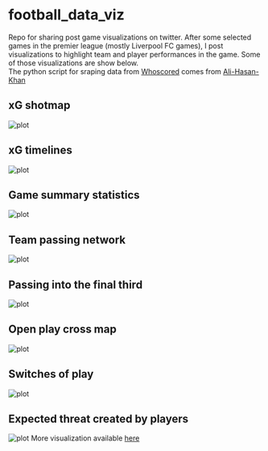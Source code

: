 # football_data_viz
Repo for sharing post game visualizations on twitter. After some selected games in the premier league (mostly Liverpool FC games), I post visualizations to highlight team and player performances in the game. Some of those visualizations are show below. <br> 
The python script for sraping data from [Whoscored](whoscored.com) comes from [Ali-Hasan-Khan](https://github.com/Ali-Hasan-Khan/Scrape-Whoscored-Event-Data)

## xG shotmap
![plot](./Charts/LFC/xg_map_cropped.png)
## xG timelines
![plot](./Charts/LFC/xg_timeline.png)
## Game summary statistics
![plot](./Charts/LFC/summary_table.png)
## Team passing network
![plot](./Charts/LFC/pass_map.png)
## Passing into the final third
![plot](./Charts/LFC/f3rd_pass_map.png)
## Open play cross map
![plot](./Charts/LFC/cross_map.png)
## Switches of play
![plot](./Charts/LFC/switch_map.png)
## Expected threat created by players
![plot](./Charts/LFC/xt_chart.png)
More visualization available [here](https://github.com/aappiah17/football_data_viz/tree/main/Charts/LFC)
